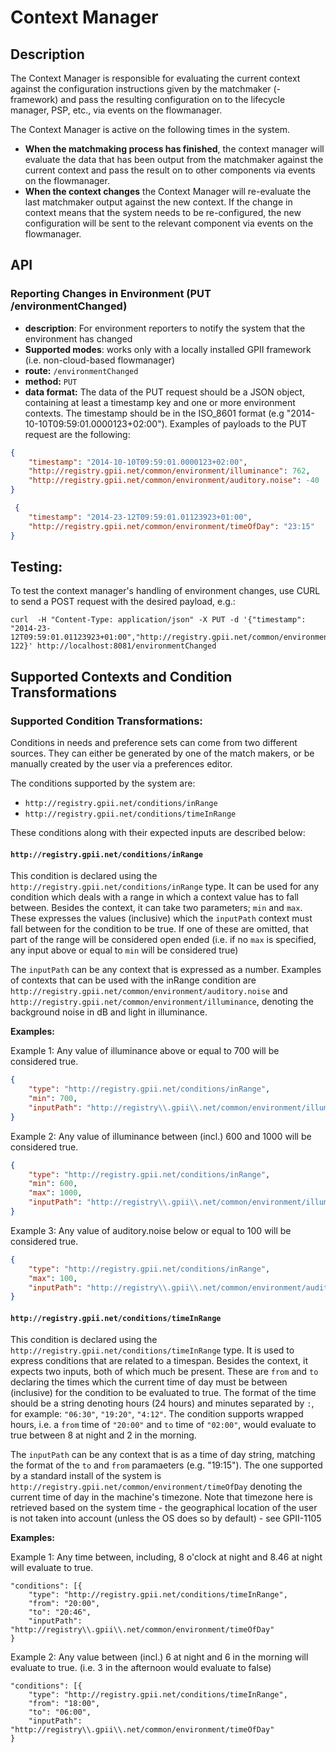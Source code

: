 # Context Manager

## Description

The Context Manager is responsible for evaluating the current context against the configuration instructions given by
the matchmaker (-framework) and pass the resulting configuration on to the lifecycle manager, PSP, etc., via events on
the flowmanager.

The Context Manager is active on the following times in the system.

* **When the matchmaking process has finished**, the context manager will evaluate the data that has been output from
  the matchmaker against the current context and pass the result on to other components via events on the flowmanager.
* **When the context changes** the Context Manager will re-evaluate the last matchmaker output against the new context.
  If the change in context means that the system needs to be re-configured, the new configuration will be sent to the
  relevant component via events on the flowmanager.

## API

### Reporting Changes in Environment (PUT /environmentChanged)

* **description**: For environment reporters to notify the system that the environment has changed
* **Supported modes**: works only with a locally installed GPII framework (i.e. non-cloud-based flowmanager)
* **route:** `/environmentChanged`
* **method:** `PUT`
* **data format:** The data of the PUT request should be a JSON object, containing at least a timestamp key and one or
  more environment contexts. The timestamp should be in the ISO_8601 format (e.g "2014-10-10T09:59:01.0000123+02:00").
  Examples of payloads to the PUT request are the following:

```json
{
    "timestamp": "2014-10-10T09:59:01.0000123+02:00",
    "http://registry.gpii.net/common/environment/illuminance": 762,
    "http://registry.gpii.net/common/environment/auditory.noise": -40
}
```

```json
 {
    "timestamp": "2014-23-12T09:59:01.01123923+01:00",
    "http://registry.gpii.net/common/environment/timeOfDay": "23:15"
}
```

## Testing:

To test the context manager's handling of environment changes, use CURL to send a POST request with the desired payload,
e.g.:

```snippet
curl  -H "Content-Type: application/json" -X PUT -d '{"timestamp": "2014-23-12T09:59:01.01123923+01:00","http://registry.gpii.net/common/environment/illuminance": 122}' http://localhost:8081/environmentChanged
```

## Supported Contexts and Condition Transformations

### Supported Condition Transformations:

Conditions in needs and preference sets can come from two different sources. They can either be generated by one of the
match makers, or be manually created by the user via a preferences editor.

The conditions supported by the system are:

* `http://registry.gpii.net/conditions/inRange`
* `http://registry.gpii.net/conditions/timeInRange`

These conditions along with their expected inputs are described below:

#### `http://registry.gpii.net/conditions/inRange`

This condition is declared using the `http://registry.gpii.net/conditions/inRange` type. It can be used for any
condition which deals with a range in which a context value has to fall between. Besides the context, it can take two
parameters; `min` and `max`. These expresses the values (inclusive) which the `inputPath` context must fall between for
the condition to be true. If one of these are omitted, that part of the range will be considered open ended (i.e. if no
`max` is specified, any input above or equal to `min` will be considered true)

The `inputPath` can be any context that is expressed as a number. Examples of contexts that can be used with the inRange
condition are `http://registry.gpii.net/common/environment/auditory.noise` and
`http://registry.gpii.net/common/environment/illuminance`, denoting the background noise in dB and light in illuminance.

**Examples:**

Example 1: Any value of illuminance above or equal to 700 will be considered true.

```json
{
    "type": "http://registry.gpii.net/conditions/inRange",
    "min": 700,
    "inputPath": "http://registry\\.gpii\\.net/common/environment/illuminance"
}
```

Example 2: Any value of illuminance between (incl.) 600 and 1000  will be considered true.

```json
{
    "type": "http://registry.gpii.net/conditions/inRange",
    "min": 600,
    "max": 1000,
    "inputPath": "http://registry\\.gpii\\.net/common/environment/illuminance"
}
```

Example 3: Any value of auditory.noise below or equal to 100 will be considered true.

```json
{
    "type": "http://registry.gpii.net/conditions/inRange",
    "max": 100,
    "inputPath": "http://registry\\.gpii\\.net/common/environment/auditory\\.noise"
}
```

#### `http://registry.gpii.net/conditions/timeInRange`

This condition is declared using the `http://registry.gpii.net/conditions/timeInRange` type. It is used to express
conditions that are related to a timespan. Besides the context, it expects two inputs, both of which much be present.
These are `from` and `to` declaring the times which the current time of day must be between (inclusive) for the
condition to be evaluated to true. The format of the time should be a string denoting hours (24 hours) and minutes
separated by `:`, for example: `"06:30"`, `"19:20"`, `"4:12"`. The condition supports wrapped hours, i.e. a `from` time
of `"20:00"` and `to` time of `"02:00"`, would evaluate to true between 8 at night and 2 in the morning.

The `inputPath` can be any context that is as a time of day string, matching the format of the `to` and `from`
paramaeters (e.g. "19:15"). The one supported by a standard install of the system is
`http://registry.gpii.net/common/environment/timeOfDay` denoting the current time of day in the machine's timezone. Note
that timezone here is retrieved based on the system time - the geographical location of the user is not taken into
account (unless the OS does so by default) - see GPII-1105

**Examples:**

Example 1: Any time between, including, 8 o'clock at night and 8.46 at night will evaluate to true.

```snippet
"conditions": [{
    "type": "http://registry.gpii.net/conditions/timeInRange",
    "from": "20:00",
    "to": "20:46",
    "inputPath": "http://registry\\.gpii\\.net/common/environment/timeOfDay"
}
```

Example 2: Any value between (incl.) 6 at night and 6 in the morning will evaluate to true. (i.e. 3 in the afternoon
would evaluate to false)

```snippet
"conditions": [{
    "type": "http://registry.gpii.net/conditions/timeInRange",
    "from": "18:00",
    "to": "06:00",
    "inputPath": "http://registry\\.gpii\\.net/common/environment/timeOfDay"
}
```
